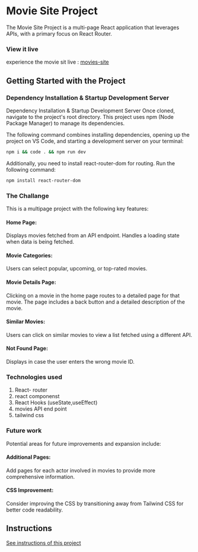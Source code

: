 
# Movie Site Project
The Movie Site Project is a multi-page React application that leverages APIs, with a primary focus on React Router.

### View it live
experience the movie sit live : [movies-site](https://filzas-movies-project.netlify.app/)


## Getting Started with the Project

### Dependency Installation & Startup Development Server

Dependency Installation & Startup Development Server
Once cloned, navigate to the project's root directory. This project uses npm (Node Package Manager) to manage its dependencies.

The following command combines installing dependencies, opening up the project on VS Code, and starting a development server on your terminal:

```bash
npm i && code . && npm run dev
```
Additionally, you need to install react-router-dom for routing. Run the following command:
```bash
npm install react-router-dom
```

### The Challange

This is a multipage project with the following key features:

#### Home Page:
Displays movies fetched from an API endpoint.
Handles a loading state when data is being fetched.
#### Movie Categories:
Users can select popular, upcoming, or top-rated movies.
#### Movie Details Page:
Clicking on a movie in the home page routes to a detailed page for that movie.
The page includes a back button and a detailed description of the movie.
#### Similar Movies:
Users can click on similar movies to view a list fetched using a different API.
#### Not Found Page:
Displays in case the user enters the wrong movie ID.

### Technologies used
1. React- router
2. react componenst
3. React Hooks (useState,useEffect)
4. movies API end point
5. tailwind css

### Future work
Potential areas for future improvements and expansion include:

#### Additional Pages:
Add pages for each actor involved in movies to provide more comprehensive information.
#### CSS Improvement:
Consider improving the CSS by transitioning away from Tailwind CSS for better code readability.

## Instructions

<a href="instructions.md">
   See instructions of this project
  </a>

